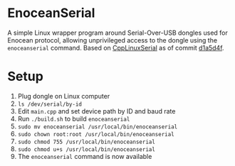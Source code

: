 # EnoceanSerial

A simple Linux wrapper program around Serial-Over-USB dongles used for Enocean protocol, allowing unprivileged access to the dongle using the `enoceanserial` command. Based on [CppLinuxSerial](https://github.com/gbmhunter/CppLinuxSerial) as of commit [d1a5d4f](https://github.com/gbmhunter/CppLinuxSerial/tree/d1a5d4f78bffb98e094ca86f1ab7cba426314f78).

# Setup

1. Plug dongle on Linux computer
2. `ls /dev/serial/by-id`
3. Edit `main.cpp` and set device path by ID and baud rate
4. Run `./build.sh` to build `enoceanserial`
5. `sudo mv enoceanserial /usr/local/bin/enoceanserial`
6. `sudo chown root:root /usr/local/bin/enoceanserial`
7. `sudo chmod 755 /usr/local/bin/enoceanserial`
8. `sudo chmod u+s /usr/local/bin/enoceanserial`
9. The `enoceanserial` command is now available
